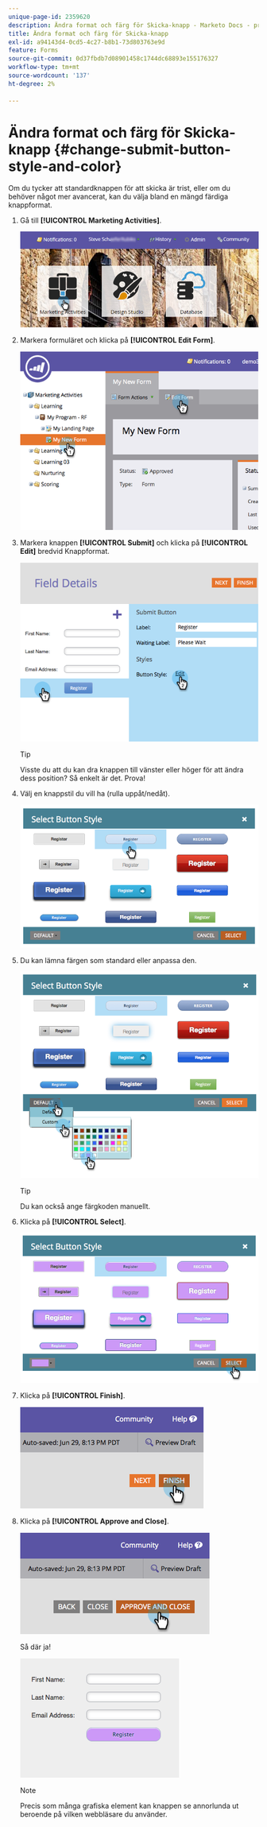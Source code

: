 ```yaml
---
unique-page-id: 2359620
description: Ändra format och färg för Skicka-knapp - Marketo Docs - produktdokumentation
title: Ändra format och färg för Skicka-knapp
exl-id: a94143d4-0cd5-4c27-b8b1-73d803763e9d
feature: Forms
source-git-commit: 0d37fbdb7d08901458c1744dc68893e155176327
workflow-type: tm+mt
source-wordcount: '137'
ht-degree: 2%

---
```


# Ändra format och färg för Skicka-knapp {#change-submit-button-style-and-color}

Om du tycker att standardknappen för att skicka är trist, eller om du behöver något mer avancerat, kan du välja bland en mängd färdiga knappformat.

1. Gå till **[!UICONTROL Marketing Activities]**.

   ![](assets/login-marketing-activities-3.png)

1. Markera formuläret och klicka på **[!UICONTROL Edit Form]**.

   ![](assets/image2014-9-15-16-3a54-3a36.png)

1. Markera knappen **[!UICONTROL Submit]** och klicka på **[!UICONTROL Edit]** bredvid Knappformat.

   ![](assets/image2014-9-15-16-3a54-3a56.png)

   >[!TIP]
   >
   >Visste du att du kan dra knappen till vänster eller höger för att ändra dess position? Så enkelt är det. Prova!

1. Välj en knappstil du vill ha (rulla uppåt/nedåt).

   ![](assets/image2014-9-15-16-3a55-3a30.png)

1. Du kan lämna färgen som standard eller anpassa den.

   ![](assets/image2014-9-15-16-3a56-3a0.png)

   >[!TIP]
   >
   >Du kan också ange färgkoden manuellt.

1. Klicka på **[!UICONTROL Select]**.

   ![](assets/image2014-9-15-16-3a56-3a37.png)

1. Klicka på **[!UICONTROL Finish]**.

   ![](assets/image2014-9-15-16-3a56-3a52.png)

1. Klicka på **[!UICONTROL Approve and Close]**.

   ![](assets/image2014-9-15-16-3a57-3a10.png)

   Så där ja!

   ![](assets/image2014-9-15-16-3a57-3a17.png)

   >[!NOTE]
   >
   >Precis som många grafiska element kan knappen se annorlunda ut beroende på vilken webbläsare du använder.
